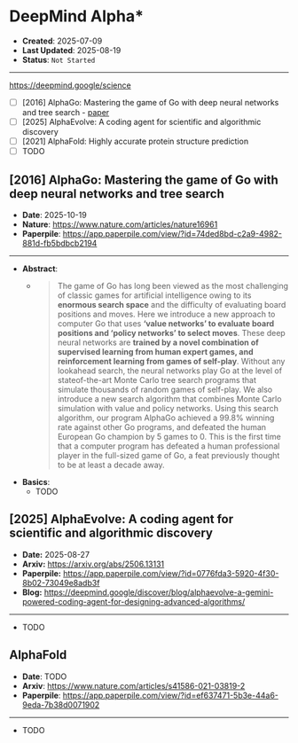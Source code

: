 # DeepMind Alpha*

- **Created**: 2025-07-09
- **Last Updated**: 2025-08-19
- **Status**: `Not Started`

---

<https://deepmind.google/science>

- [ ] [2016] AlphaGo: Mastering the game of Go with deep neural networks and tree search - [paper](https://www.nature.com/articles/nature16961)
- [ ] [2025] AlphaEvolve: A coding agent for scientific and algorithmic discovery
- [ ] [2021] AlphaFold: Highly accurate protein structure prediction
- [ ] TODO

## [2016] AlphaGo: Mastering the game of Go with deep neural networks and tree search

- **Date**: 2025-10-19
- **Nature**: <https://www.nature.com/articles/nature16961>
- **Paperpile**: <https://app.paperpile.com/view/?id=74ded8bd-c2a9-4982-881d-fb5bdbcb2194>

---

- **Abstract**:
  - > The game of Go has long been viewed as the most challenging of classic games for artificial intelligence owing to its **enormous search space** and the difficulty of evaluating board positions and moves. Here we introduce a new approach to computer Go that uses **‘value networks’ to evaluate board positions and ‘policy networks’ to select moves**. These deep neural networks are **trained by a novel combination of supervised learning from human expert games, and reinforcement learning from games of self-play**. Without any lookahead search, the neural networks play Go at the level of stateof-the-art Monte Carlo tree search programs that simulate thousands of random games of self-play. We also introduce a new search algorithm that combines Monte Carlo simulation with value and policy networks. Using this search algorithm, our program AlphaGo achieved a 99.8% winning rate against other Go programs, and defeated the human European Go champion by 5 games to 0. This is the first time that a computer program has defeated a human professional player in the full-sized game of Go, a feat previously thought to be at least a decade away.
- **Basics**:
  - TODO

## [2025] AlphaEvolve: A coding agent for scientific and algorithmic discovery

- **Date:** 2025-08-27
- **Arxiv:** <https://arxiv.org/abs/2506.13131>
- **Paperpile:** <https://app.paperpile.com/view/?id=0776fda3-5920-4f30-8b02-73049e8adb3f>
- **Blog:** <https://deepmind.google/discover/blog/alphaevolve-a-gemini-powered-coding-agent-for-designing-advanced-algorithms/>

---

- TODO

## AlphaFold

- **Date**: TODO
- **Arxiv**: <https://www.nature.com/articles/s41586-021-03819-2>
- **Paperpile**: <https://app.paperpile.com/view/?id=ef637471-5b3e-44a6-9eda-7b38d0071902>

---

- TODO
